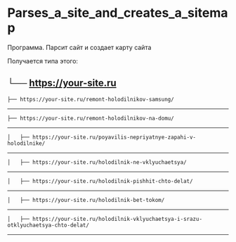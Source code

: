 # Parses_a_site_and_creates_a_sitemap
Программа. Парсит сайт и создает карту сайта

Получается типа этого:

└── https://your-site.ru
---
    ├── https://your-site.ru/remont-holodilnikov-samsung/
---
    ├── https://your-site.ru/remont-holodilnikov-na-domu/
---
    │   ├── https://your-site.ru/poyavilis-nepriyatnye-zapahi-v-holodilnike/
---
    │   ├── https://your-site.ru/holodilnik-ne-vklyuchaetsya/
---
    │   ├── https://your-site.ru/holodilnik-pishhit-chto-delat/
---
    │   ├── https://your-site.ru/holodilnik-bet-tokom/
---
    │   ├── https://your-site.ru/holodilnik-vklyuchaetsya-i-srazu-otklyuchaetsya-chto-delat/
---
